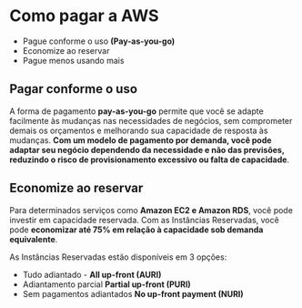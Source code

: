 # Como pagar a AWS

* Pague conforme o uso **(Pay-as-you-go)**
* Economize ao reservar
* Pague menos usando mais

## Pagar conforme o uso

A forma de pagamento **pay-as-you-go** permite que você se adapte facilmente às mudanças nas necessidades de negócios, sem comprometer demais os orçamentos e melhorando sua capacidade de resposta às mudanças. **Com um modelo de pagamento por demanda, você pode adaptar seu negócio dependendo da necessidade e não das previsões, reduzindo o risco de provisionamento excessivo ou falta de capacidade**.

## Economize ao reservar

Para determinados serviços como **Amazon EC2 e Amazon RDS**, você pode investir em capacidade reservada. Com as Instâncias Reservadas, você pode **economizar até 75% em relação à capacidade sob demanda equivalente**.

As Instâncias Reservadas estão disponíveis em 3 opções:

* Tudo adiantado - **All up-front (AURI)**
* Adiantamento parcial **Partial up-front (PURI)**
* Sem pagamentos adiantados **No up-front payment (NURI)**